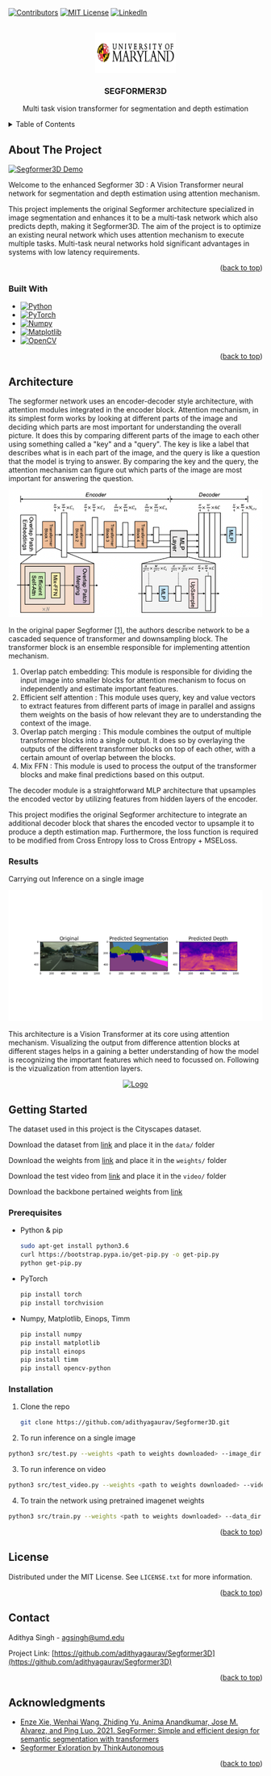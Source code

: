 <!-- Improved compatibility of back to top link: See: https://github.com/othneildrew/Best-README-Template/pull/73 -->
<a name="readme-top"></a>
<!--
*** Thanks for checking out the Best-README-Template. If you have a suggestion
*** that would make this better, please fork the repo and create a pull request
*** or simply open an issue with the tag "enhancement".
*** Don't forget to give the project a star!
*** Thanks again! Now go create something AMAZING! :D
-->



<!-- PROJECT SHIELDS -->
<!--
*** I'm using markdown "reference style" links for readability.
*** Reference links are enclosed in brackets [ ] instead of parentheses ( ).
*** See the bottom of this document for the declaration of the reference variables
*** for contributors-url, forks-url, etc. This is an optional, concise syntax you may use.
*** https://www.markdownguide.org/basic-syntax/#reference-style-links
-->
[![Contributors][contributors-shield]][contributors-url]
[![MIT License][license-shield]][license-url]
[![LinkedIn][linkedin-shield]][linkedin-url]



<!-- PROJECT LOGO -->
<br />
<div align="center">
  <a href="https://github.com/adithyagaurav/Segformer3D">
    <img src="results/UMD_logo.jpeg" alt="Logo" width="160" height="80">
  </a>

<h3 align="center">SEGFORMER3D</h3>

  <p align="center">
    Multi task vision transformer for segmentation and depth estimation
  </p>
</div>



<!-- TABLE OF CONTENTS -->
<details>
  <summary>Table of Contents</summary>
  <ol>
    <li>
      <a href="#about-the-project">About The Project</a>
      <ul>
        <li><a href="#built-with">Built With</a></li>
      </ul>
    </li>
    <li>
        <a href="#architecture">Architecture</a>
    </li>
    <li>
        <a href="#results">Results</a>
    </li>
    <li>
      <a href="#getting-started">Getting Started</a>
      <ul>
        <li><a href="#prerequisites">Prerequisites</a></li>
        <li><a href="#installation">Installation</a></li>
      </ul>
    </li>
    <li><a href="#license">License</a></li>
    <li><a href="#contact">Contact</a></li>
    <li><a href="#acknowledgments">Acknowledgments</a></li>
  </ol>
</details>



<!-- ABOUT THE PROJECT -->
## About The Project

[![Segformer3D Demo][product-screenshot]]()

Welcome to the enhanced Segformer 3D : A Vision Transformer neural network for segmentation and depth estimation using attention mechanism.

This project implements the original Segformer architecture specialized in image segmentation and enhances it to be a multi-task network which also predicts depth, making it Segformer3D. The aim of the project is to optimize an existing neural network which uses attention mechanism to execute multiple tasks. Multi-task neural networks hold significant advantages in systems with low latency requirements.

<p align="right">(<a href="#readme-top">back to top</a>)</p>

### Built With

* [![Python][Python-badge]][Python-url]
* [![PyTorch][PyTorch-badge]][PyTorch-url]
* [![Numpy][Numpy-badge]][Numpy-url]
* [![Matplotlib][Matplotlib-badge]][Matplotlib-url]
* [![OpenCV][OpenCV-badge]][OpenCV-url]

<p align="right">(<a href="#readme-top">back to top</a>)</p>

## Architecture

The segformer network uses an encoder-decoder style architecture, with attention modules integrated in the encoder block. Attention mechanism, in its simplest form works by looking at different parts of the image and deciding which parts are most important for understanding the overall picture. It does this by comparing different parts of the image to each other using something called a "key" and a "query". The key is like a label that describes what is in each part of the image, and the query is like a question that the model is trying to answer. By comparing the key and the query, the attention mechanism can figure out which parts of the image are most important for answering the question.

<div align="center">
  <a href="https://github.com/adithyagaurav/Segformer3D">
    <img src="results/segformer_architecture.png" alt="Logo">
  </a>
</div>


In the original paper Segformer [[1]](https://arxiv.org/pdf/2105.15203.pdf), the authors describe network to be a cascaded sequence of transformer and downsampling block. The transformer block is an ensemble responsible for implementing attention mechanism.

1. Overlap patch embedding: This module is responsible for dividing the input image into smaller blocks for attention mechanism to focus on independently and estimate important features.
2. Efficient self attention : This module uses query, key and value vectors to extract features from different parts of image in parallel and assigns them weights on the basis of how relevant they are to understanding the context of the image.
3. Overlap patch merging : This module combines the output of multiple transformer blocks into a single output. It does so by overlaying the outputs of the different transformer blocks on top of each other, with a certain amount of overlap between the blocks.
4. Mix FFN : This module is used to process the output of the transformer blocks and make final predictions based on this output. 

The decoder module is a straightforward MLP architecture that upsamples the encoded vector by utilizing features from hidden layers of the encoder.

This project modifies the original Segformer architecture to integrate an additional decoder block that shares the encoded vector to upsample it to produce a depth estimation map. Furthermore, the loss function is required to be modified from Cross Entropy loss to Cross Entropy + MSELoss.

### Results

Carrying out Inference on a single image 

<div align="center">
  <a href="https://github.com/adithyagaurav/Segformer3D">
    <img src="results/out.png" alt="Logo">
  </a>
</div>

This architecture is a Vision Transformer at its core using attention mechanism. Visualizing the output from difference attention blocks at different stages helps in a gaining a better understanding of how the model is recognizing the important features which need to focussed on. Following is the vizualization from attention layers.

<div align="center">
  <a href="https://github.com/adithyagaurav/Segformer3D">
    <img src="results/viz.gif" alt="Logo">
  </a>
</div>

<!-- GETTING STARTED -->
## Getting Started

The dataset used in this project is the Cityscapes dataset.

Download the dataset from [link](https://drive.google.com/drive/folders/16wql9YhBGNuXt2c_xk8cWX8z-gqNgr_s?usp=share_link) and place it in the `data/` folder

Download the weights from [link](https://drive.google.com/file/d/1MY9JbKJ3mmx-fE1sc2rQG-76tClH9_q6/view?usp=share_link) and place it in the `weights/` folder

Download the test video from [link](https://drive.google.com/file/d/1vTAh8DTrzBtDs69vuqa5l4cChHwDxgzL/view?usp=share_link) and place it in the `video/` folder

Download the backbone pertained weights from [link](https://drive.google.com/file/d/1rDu2DQO42PV3pAYjb6CuhANrrxt8X0yX/view?usp=share_link)

### Prerequisites

* Python & pip
  ```sh
  sudo apt-get install python3.6
  curl https://bootstrap.pypa.io/get-pip.py -o get-pip.py
  python get-pip.py
  ```
* PyTorch
  ```sh
  pip install torch
  pip install torchvision
  ```
* Numpy, Matplotlib, Einops, Timm
  ```sh
  pip install numpy
  pip install matplotlib
  pip install einops
  pip install timm
  pip install opencv-python
  ```


### Installation

1. Clone the repo
   ```sh
   git clone https://github.com/adithyagaurav/Segformer3D.git
   ```
2. To run inference on a single image
  ```sh
  python3 src/test.py --weights <path to weights downloaded> --image_dir <path to folder containing the image>
  ```
3. To run inference on video
  ```sh
  python3 src/test_video.py --weights <path to weights downloaded> --video <path to the inference video>
  ```
4. To train the network using pretrained imagenet weights
  ```sh
  python3 src/train.py --weights <path to weights downloaded> --data_dir <path to data_seg_depth folder downloaded>
  ```

<p align="right">(<a href="#readme-top">back to top</a>)</p>
<!-- LICENSE -->

## License

Distributed under the MIT License. See `LICENSE.txt` for more information.

<p align="right">(<a href="#readme-top">back to top</a>)</p>



<!-- CONTACT -->
## Contact

Adithya Singh - agsingh@umd.edu

Project Link: [https://github.com/adithyagaurav/Segformer3D](https://github.com/adithyagaurav/Segformer3D)

<p align="right">(<a href="#readme-top">back to top</a>)</p>



<!-- ACKNOWLEDGMENTS -->
## Acknowledgments

* [Enze Xie, Wenhai Wang, Zhiding Yu, Anima Anandkumar, Jose M. Alvarez, and Ping Luo. 2021. SegFormer: Simple
and efficient design for semantic segmentation with transformers](https://arxiv.org/abs/2105.15203)
* [Segformer Exloration by ThinkAutonomous](https://courses.thinkautonomous.ai/segformers)

<p align="right">(<a href="#readme-top">back to top</a>)</p>



<!-- MARKDOWN LINKS & IMAGES -->
<!-- https://www.markdownguide.org/basic-syntax/#reference-style-links -->
[contributors-shield]: https://img.shields.io/github/contributors/adithyagaurav/Segformer3D.svg?style=for-the-badge
[contributors-url]: https://github.com/adithyagaurav/Segformer3D/graphs/contributors
[forks-shield]: https://img.shields.io/github/forks/adithyagaurav/Segformer3D.svg?style=for-the-badge
[forks-url]: https://github.com/adithyagaurav/Segformer3D/network/members
[stars-shield]: https://img.shields.io/github/stars/adithyagaurav/Segformer3D.svg?style=for-the-badge
[stars-url]: https://github.com/adithyagaurav/Segformer3D/stargazers
[issues-shield]: https://img.shields.io/github/issues/adithyagaurav/Segformer3D.svg?style=for-the-badge
[issues-url]: https://github.com/adithyagaurav/Segformer3D/issues
[license-shield]: https://img.shields.io/github/license/adithyagaurav/Segformer3D.svg?style=for-the-badge
[license-url]: https://github.com/adithyagaurav/Segformer3D/blob/master/LICENSE.txt
[linkedin-shield]: https://img.shields.io/badge/-LinkedIn-black.svg?style=for-the-badge&logo=linkedin&colorB=555
[linkedin-url]: https://www.linkedin.com/in/adithyagsingh/
[product-screenshot]: results/out.gif
[Next.js]: https://img.shields.io/badge/next.js-000000?style=for-the-badge&logo=nextdotjs&logoColor=white
[Next-url]: https://nextjs.org/
[React.js]: https://img.shields.io/badge/React-20232A?style=for-the-badge&logo=react&logoColor=61DAFB
[React-url]: https://reactjs.org/
[Vue.js]: https://img.shields.io/badge/Vue.js-35495E?style=for-the-badge&logo=vuedotjs&logoColor=4FC08D
[Vue-url]: https://vuejs.org/
[Angular.io]: https://img.shields.io/badge/Angular-DD0031?style=for-the-badge&logo=angular&logoColor=white
[Angular-url]: https://angular.io/
[Svelte.dev]: https://img.shields.io/badge/Svelte-4A4A55?style=for-the-badge&logo=svelte&logoColor=FF3E00
[Svelte-url]: https://svelte.dev/
[Laravel.com]: https://img.shields.io/badge/Laravel-FF2D20?style=for-the-badge&logo=laravel&logoColor=white
[Laravel-url]: https://laravel.com
[Bootstrap.com]: https://img.shields.io/badge/Bootstrap-563D7C?style=for-the-badge&logo=bootstrap&logoColor=white
[Bootstrap-url]: https://getbootstrap.com
[JQuery.com]: https://img.shields.io/badge/jQuery-0769AD?style=for-the-badge&logo=jquery&logoColor=white
[JQuery-url]: https://jquery.com 
[Python-badge]: https://img.shields.io/badge/python-3670A0?style=for-the-badge&logo=python&logoColor=ffdd54
[Python-url]: https://www.python.org/
[NumPy-badge]: https://img.shields.io/badge/numpy-%23013243.svg?style=for-the-badge&logo=numpy&logoColor=white
[Numpy-url]: https://numpy.org/
[PyTorch-badge]: https://img.shields.io/badge/PyTorch-%23EE4C2C.svg?style=for-the-badge&logo=PyTorch&logoColor=white
[PyTorch-url]: https://pytorch.org/
[scikit-learn-badge]: https://img.shields.io/badge/scikit--learn-%23F7931E.svg?style=for-the-badge&logo=scikit-learn&logoColor=white
[scikit-learn-url]: https://scikit-learn.org/stable/
[Pandas-badge]: https://img.shields.io/badge/pandas-%23150458.svg?style=for-the-badge&logo=pandas&logoColor=white
[Pandas-url]: https://pandas.pydata.org/
[Matplotlib-badge]: https://img.shields.io/badge/Matplotlib-%23ffffff.svg?style=for-the-badge&logo=Matplotlib&logoColor=black
[Matplotlib-url]: https://matplotlib.org/
[OpenCV-badge]: https://img.shields.io/badge/opencv-%23white.svg?style=for-the-badge&logo=opencv&logoColor=white
[OpenCV-url]: https://opencv.org/
